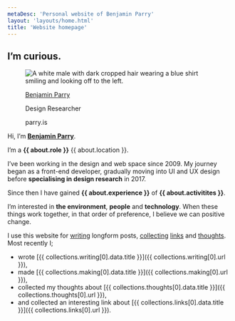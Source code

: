 ```yaml
---
metaDesc: 'Personal website of Benjamin Parry'
layout: 'layouts/home.html'
title: 'Website homepage'
---
```


<article>

  <h1 class="heading heading--alpha"><span class="heading__utility utility-font-size-200">I’m <strong>curious</strong>.</span></h1>

  <figure class="reset-figure card card--profile h-card">
      <div class="reset-line-height">
        <img src="/assets/images/profile/benjamin-parry.jpg" alt="A white male with dark cropped hair wearing a blue shirt smiling and looking off to the left." class="u-photo card__image">
      </div>
      <figcaption class="reset-figcaption card__text">
        <p class="card__text__heading"><a href="/" class="u-url p-name">Benjamin Parry</a></p>
        <p class="card__text__description p-job-title">Design Researcher</p>
        <p class="card__text__organisation p-org">parry.is</p>
      </figcaption>
  </figure>

  <p class="p-note utility-font-size-120">Hi, I’m <strong><a href="/benjamin-parry">Benjamin Parry</a></strong>.</p>

  I’m a **{{ about.role }}** {{ about.location }}.

  I’ve been working in the design and web space since 2009. My journey began as a front-end developer, gradually moving into UI and UX design before **specialising in design research** in 2017.

  Since then I have gained **{{ about.experience }}** of **{{ about.activitites }}**.

  I’m interested in **the environment**, **people** and **technology**. When these things work together, in that order of preference, I believe we can positive change.

  I use this website for [writing](/writing/) longform posts, [collecting](/collecting) [links](/collecting/links/) and [thoughts](/collecting/thoughts). Most recently I;

  - wrote [{{ collections.writing[0].data.title }}]({{ collections.writing[0].url }}),
  - made [{{ collections.making[0].data.title }}]({{ collections.making[0].url }}),
  - collected my thoughts about [{{ collections.thoughts[0].data.title }}]({{ collections.thoughts[0].url }}),
  - and collected an interesting link about [{{ collections.links[0].data.title }}]({{ collections.links[0].url }}).

  <!-- {% include "partials/data-cascade.html" %} -->

</article>
